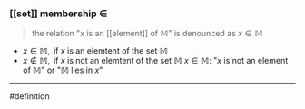 ### [[set]] membership $\in$ 
>the relation "$x$ is an [[element]] of $\mathbb{M}$" is denounced as  $x\in \mathbb{M}$ 

- $x\in \mathbb{M}, \text{ if  } x \text{ is an elemtent of the set } \mathbb{M}$ 
- $x\notin \mathbb{M}, \text{ if  } x \text{ is not an elemtent of the set } \mathbb{M}$ 
$x \in \mathbb{M} :$ "$x$ is not an element of $\mathbb{M}$" or "$\mathbb{M}$ lies in $x$"


***
#definition 
